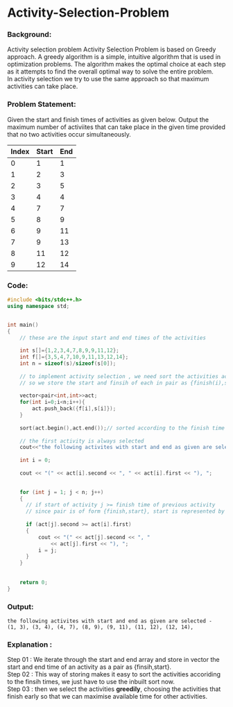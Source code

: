 # Activity-Selection-Problem

### Background:
Activity selection problem
Activity Selection Problem is based on Greedy approach. A greedy algorithm is a simple, intuitive algorithm that is used in optimization problems. The algorithm makes the optimal choice at each step as it attempts to find the overall optimal way to solve the entire problem.
<br />
In activity selection we try to use the same approach so that maximum activities can take place.


### Problem Statement:
Given the start and finish times of activities as given below. Output the maximum number of activiites that can take place in the given time provided that no two activities occur simultaneously.

| Index  | Start | End    |
| -----  | ----- | ------ |
| 0      | 1     | 1      |
| 1      | 2     | 3      |
| 2      | 3     | 5      |
| 3      | 4     | 4      |
| 4      | 7     | 7      |
| 5      | 8     | 9      |
| 6      | 9     | 11     |
| 7      | 9     | 13     |
| 8      | 11    | 12     |
| 9      | 12    | 14     |


### Code:

```cpp
#include <bits/stdc++.h>
using namespace std;


int main()
{
    // these are the input start and end times of the activities
    
    int s[]={1,2,3,4,7,8,9,9,11,12};
    int f[]={3,5,4,7,10,9,11,13,12,14};
    int n = sizeof(s)/sizeof(s[0]);
    
    // to implement activity selection , we need sort the activities according to the finish times
    // so we store the start and finsih of each in pair as {finish(i),start(i)}
    
    vector<pair<int,int>>act;
    for(int i=0;i<n;i++){
        act.push_back({f[i],s[i]});
    }
    
    sort(act.begin(),act.end());// sorted according to the finish time
    
    // the first activity is always selected
    cout<<"the following activites with start and end as given are selected - "<<endl;
    
    int i = 0;
    
    cout << "(" << act[i].second << ", " << act[i].first << "), ";

    
    for (int j = 1; j < n; j++)
    {
      // if start of activity j >= finish time of previous activity
      // since pair is of form {finish,start}, start is represented by .second and finsih by .first
      
      if (act[j].second >= act[i].first)
      {
          cout << "(" << act[j].second << ", "
              << act[j].first << "), ";
          i = j;
      }
    }
    
    
    return 0;
}

```


### Output:
```
the following activites with start and end as given are selected - 
(1, 3), (3, 4), (4, 7), (8, 9), (9, 11), (11, 12), (12, 14),
```

### Explanation : 

Step 01 : We iterate through the start and end array and store in vector the start and end time of an activity as a pair as {finsih,start}.<br />
Step 02 : This way of storing makes it easy to sort the activities accoriding to the finsih times, we just have to use the inbuilt sort now.<br />
Step 03 : then we select the activities **greedily**, choosing the activities that finish early so that we can maximise available time for other activities.
